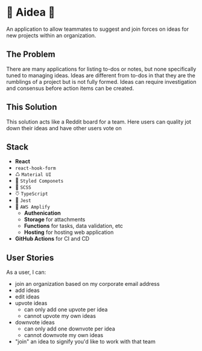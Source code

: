 # 🧠 Aidea 🧠

An application to allow teammates to suggest and join forces on ideas for new projects within an organization.

## The Problem
There are many applications for listing to-dos or notes, but none specifically tuned to managing ideas.
Ideas are different from to-dos in that they are the rumblings of a project but is not fully formed. Ideas
can require investigation and consensus before action items can be created.

## This Solution
This solution acts like a Reddit board for a team. Here users can quality jot down their ideas and
have other users vote on

## Stack
- **React**
- `react-hook-form`
- ♺ `Material UI`
- 💅 `Styled Componets`
- 🐍 `SCSS`
- ⎏ `TypeScript`
- 👑 `Jest`
- 🚀 `AWS Amplify`
  - **Authenication**
  - **Storage** for attachments
  - **Functions** for tasks, data validation, etc
  - **Hosting** for hosting web application
- **GitHub Actions** for CI and CD

## User Stories
As a user, I can:
- join an organization based on my corporate email address
- add ideas
- edit ideas
- upvote ideas
  - can only add one upvote per idea
  - cannot upvote my own ideas
- downvote ideas
  - can only add one downvote per idea
  - cannot downvote my own ideas
- "join" an idea to signify you'd like to work with that team